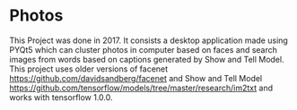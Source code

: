 # Photos
This Project was done in 2017. It consists a desktop application made using PYQt5 which can cluster photos in computer based on faces and search images from words based on captions  generated by Show and Tell Model. This project uses older versions of facenet https://github.com/davidsandberg/facenet and Show and Tell Model https://github.com/tensorflow/models/tree/master/research/im2txt and works with tensorflow 1.0.0.

